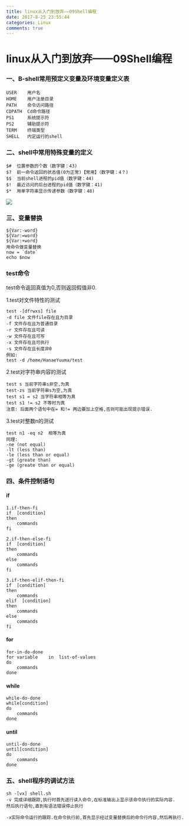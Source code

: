 ```yaml
---
title: linux从入门到放弃——09Shell编程
date: 2017-8-25 23:55:44
categories: Linux
comments: true
---
```

# linux从入门到放弃——09Shell编程

### 一、B-shell常用预定义变量及环境变量定义表

```
USER    用户名
HOME    用户注册目录
PATH    命令访问路径
CDPATH  Cd命令路径
PS1     系统提示符
PS2     辅助提示符
TERM    终端类型
SHELL   内定运行的shell
```
### 二、shell中常用特殊变量的定义


```
$#  位置参数的个数（数字键：43)
$?  前一命令返回的状态值(0为正常)【常用】（数字键：4？)
$$  当前shell进程的pid值（数字键：44)
$!  最近访问的后台进程的pid值（数字键：41)
$*  用单字符串显示传递参数（数字键：48)
```

![](images/shell.png)

### 三、变量替换
```
${Var:-word} 
${Var:=word}
${Var:+word}
用命令做变量替换
now = `date`
echo $now
```
### test命令
test命令返回真值为0,否则返回假值非0.

1.test对文件特性的测试

```
test -[dfrwxs] file
-d file 文件file存在且为目录
-f 文件存在且为普通目录
-r 文件存在且可读
-w 文件存在且可写
-x 文件存在且可执行
-s 文件存在且长度非0
例如:
test -d /home/HanaeYuuma/test
```
2.test对字符串内容的测试
```
test s 当前字符串s非空,为真
test-zs 当前字符串s为空,为真
test s1 = s2 当字符串相等为真
test s1 != s2 不等时为真
注意: 后面两个语句中在= 和!= 两边要加上空格,否则可能出现提示错误.
```
3.test对整数n的测试
```
test n1 -eq n2  相等为真
同理: 
-ne (not equal)
-lt (less than)
-le (less than or equal)
-gt (greate than)
-ge (greate than or equal)
```
### 四、条件控制语句
#### if
```
1.if-then-fi
if  [condition]
then
    commands
fi

2.if-then-else-fi
if  [condition]
then
    commands
else
    commands
fi

3.if-then-elif-then-fi
if  [condition]
then
    commands
elif  [condition]
then
    commands
else
    commands
fi
```
#### for
```
for-in-do-done
for variable    in  list-of-values
do
    commands
done
```

#### while
```
while-do-done
while[condition]
do
    commands
done
```

#### until
```
until-do-done
until[condition]
do
    commands
done
```

### 五、shell程序的调试方法
```
sh -[vx] shell.sh
-v 完成详细跟踪,执行时首先逐行读入命令,在标准输出上显示该命令执行的实际内容.
然后执行语句,直到有语法错误停止执行

-x实际命令运行的跟踪.在命令执行前,首先显示经过变量替换后的命令行内容,然后再执行.
```
